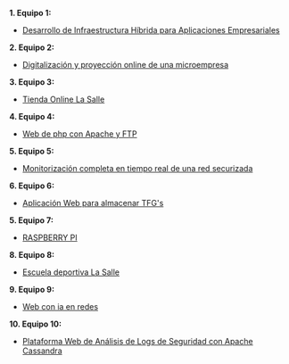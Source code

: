 **1. Equipo 1:**
* [Desarrollo de Infraestructura Híbrida para Aplicaciones Empresariales](../Equipo_1.md)

**2. Equipo 2:**
* [Digitalización y proyección online de una microempresa](https://github.com/poliestireno/PRO_INTERMODULAR_ASIR_2024/blob/main/Equipo2.md)

**3. Equipo 3:**
* [Tienda Online La Salle](https://docs.google.com/document/d/1kazxA3bU3KxPBnystKUM6NDcTKoxQvYURVmvBLL10rc/edit?usp=sharing)

**4. Equipo 4:**
* [Web de php con Apache y FTP](https://github.com/Red-Devil-45/ASIR2_ALEXR/blob/main/TFG/Primer_boceto_tfg.md)

**5. Equipo 5:**
* [Monitorización completa en tiempo real de una red securizada](https://github.com/poliestireno/PRO_INTERMODULAR_ASIR_2024/blob/main/Proyecto_intermodular_Adrian_Joshua_Alexander.md)

**6. Equipo 6:**
* [Aplicación Web para almacenar TFG's](https://drive.google.com/file/d/1pCaoUPOR76YQIGApXNooIVIzQwcJipo7/view?usp=drive_link)

**5. Equipo 7:**
* [RASPBERRY PI](https://docs.google.com/document/d/1rC4CVsYDjJZIipHyjIc_FdXo-teJlr2gBryE8fQt5XM/edit?usp=sharing)

**8. Equipo 8:**
* [Escuela deportiva La Salle](https://github.com/poliestireno/PRO_INTERMODULAR_ASIR_2024/blob/main/Equipo8.md)
  
**9. Equipo 9:**
* [Web con ia en redes](https://docs.google.com/document/d/1lp-Nq2bAp2UuyrJpnjhDx3r4UZ78M84WgzM9HvURgOo/edit?usp=drive_link)

**10. Equipo 10:**
* [Plataforma Web de Análisis de Logs de Seguridad con Apache Cassandra](https://docs.google.com/document/d/1kzrk67K-65weoJYMRW1TuTHwIFEyrjYuj_6hpg4_aDg/edit?tab=t.0#heading=h.gtn7u2kwh12o)
